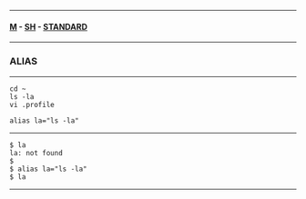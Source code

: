 
---

#### [M](https://github.com/ttltrk/TTT/blob/master/menu.md) - [SH](https://github.com/ttltrk/TTT/blob/master/SH/SH.md) - [STANDARD](https://github.com/ttltrk/TTT/blob/master/STANDARD/STANDARD.md)

---

### ALIAS

---

```
cd ~
ls -la
vi .profile

alias la="ls -la"
```

---

```
$ la
la: not found
$
$ alias la="ls -la"
$ la
```

---
